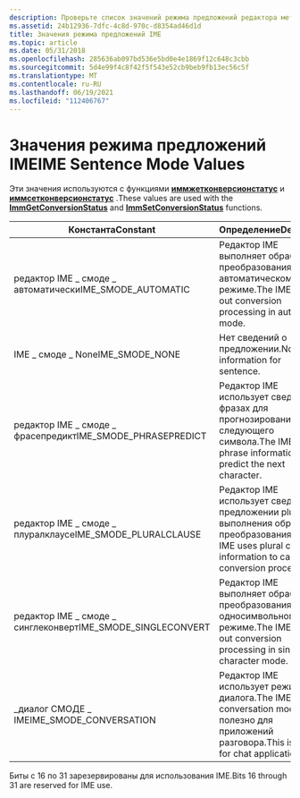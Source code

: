 ```yaml
---
description: Проверьте список значений режима предложений редактора методов ввода IME. Эти значения используются с функциями Иммжетконверсионстатус и Иммсетконверсионстатус.
ms.assetid: 24b12936-7dfc-4c8d-970c-d8354ad46d1d
title: Значения режима предложений IME
ms.topic: article
ms.date: 05/31/2018
ms.openlocfilehash: 285636ab097bd536e5bd0e4e1869f12c648c3cbb
ms.sourcegitcommit: 5d4e99f4c8f42f5f543e52cb9beb9fb13ec56c5f
ms.translationtype: MT
ms.contentlocale: ru-RU
ms.lasthandoff: 06/19/2021
ms.locfileid: "112406767"
---
```

# <a name="ime-sentence-mode-values"></a><span data-ttu-id="290aa-104">Значения режима предложений IME</span><span class="sxs-lookup"><span data-stu-id="290aa-104">IME Sentence Mode Values</span></span>

<span data-ttu-id="290aa-105">Эти значения используются с функциями [**иммжетконверсионстатус**](/windows/desktop/api/Imm/nf-imm-immgetconversionstatus) и [**иммсетконверсионстатус**](/windows/desktop/api/Imm/nf-imm-immsetconversionstatus) .</span><span class="sxs-lookup"><span data-stu-id="290aa-105">These values are used with the [**ImmGetConversionStatus**](/windows/desktop/api/Imm/nf-imm-immgetconversionstatus) and [**ImmSetConversionStatus**](/windows/desktop/api/Imm/nf-imm-immsetconversionstatus) functions.</span></span>



| <span data-ttu-id="290aa-106">Константа</span><span class="sxs-lookup"><span data-stu-id="290aa-106">Constant</span></span>                  | <span data-ttu-id="290aa-107">Определение</span><span class="sxs-lookup"><span data-stu-id="290aa-107">Definition</span></span>                                                                 |
|---------------------------|----------------------------------------------------------------------------|
| <span data-ttu-id="290aa-108">редактор IME \_ смоде \_ автоматически</span><span class="sxs-lookup"><span data-stu-id="290aa-108">IME\_SMODE\_AUTOMATIC</span></span>     | <span data-ttu-id="290aa-109">Редактор IME выполняет обработку преобразования в автоматическом режиме.</span><span class="sxs-lookup"><span data-stu-id="290aa-109">The IME carries out conversion processing in automatic mode.</span></span>               |
| <span data-ttu-id="290aa-110">IME \_ смоде \_ None</span><span class="sxs-lookup"><span data-stu-id="290aa-110">IME\_SMODE\_NONE</span></span>          | <span data-ttu-id="290aa-111">Нет сведений о предложении.</span><span class="sxs-lookup"><span data-stu-id="290aa-111">No information for sentence.</span></span>                                               |
| <span data-ttu-id="290aa-112">редактор IME \_ смоде \_ фрасепредикт</span><span class="sxs-lookup"><span data-stu-id="290aa-112">IME\_SMODE\_PHRASEPREDICT</span></span> | <span data-ttu-id="290aa-113">Редактор IME использует сведения о фразах для прогнозирования следующего символа.</span><span class="sxs-lookup"><span data-stu-id="290aa-113">The IME uses phrase information to predict the next character.</span></span>             |
| <span data-ttu-id="290aa-114">редактор IME \_ смоде \_ плуралклаусе</span><span class="sxs-lookup"><span data-stu-id="290aa-114">IME\_SMODE\_PLURALCLAUSE</span></span>  | <span data-ttu-id="290aa-115">Редактор IME использует сведения о предложении plural для выполнения обработки преобразования.</span><span class="sxs-lookup"><span data-stu-id="290aa-115">The IME uses plural clause information to carry out conversion processing.</span></span> |
| <span data-ttu-id="290aa-116">редактор IME \_ смоде \_ синглеконверт</span><span class="sxs-lookup"><span data-stu-id="290aa-116">IME\_SMODE\_SINGLECONVERT</span></span> | <span data-ttu-id="290aa-117">Редактор IME выполняет обработку преобразования в односимвольном режиме.</span><span class="sxs-lookup"><span data-stu-id="290aa-117">The IME carries out conversion processing in single-character mode.</span></span>        |
| <span data-ttu-id="290aa-118">\_диалог СМОДЕ \_ IME</span><span class="sxs-lookup"><span data-stu-id="290aa-118">IME\_SMODE\_CONVERSATION</span></span>  | <span data-ttu-id="290aa-119">Редактор IME использует режим диалога.</span><span class="sxs-lookup"><span data-stu-id="290aa-119">The IME uses conversation mode.</span></span> <span data-ttu-id="290aa-120">Это полезно для приложений разговора.</span><span class="sxs-lookup"><span data-stu-id="290aa-120">This is useful for chat applications.</span></span>      |



 

<span data-ttu-id="290aa-121">Биты с 16 по 31 зарезервированы для использования IME.</span><span class="sxs-lookup"><span data-stu-id="290aa-121">Bits 16 through 31 are reserved for IME use.</span></span>

 

 



